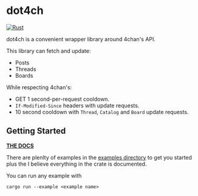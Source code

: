 # dot4ch

[![Rust](https://github.com/bltzxsd/dot4ch/actions/workflows/rust.yml/badge.svg)](https://github.com/bltzxsd/dot4ch/actions/workflows/rust.yml)

dot4ch is a convenient wrapper library around 4chan's API.

This library can fetch and update:

- Posts
- Threads
- Boards

While respecting 4chan's:

- GET 1 second-per-request cooldown.
- `If-Modified-Since` headers with update requests.
- 10 second cooldown with `Thread`, `Catalog` and `Board` update requests.

## Getting Started

**[THE DOCS](<https://docs.rs/dot4ch/*/dot4ch/>)**

There are plenlty of examples in the [examples directory](<https://github.com/bltzxsd/dot4ch/tree/master/examples>) to get you
started plus the I believe everything in the crate is documented.

You can run any example with

```shell
cargo run --example <example name>
```
